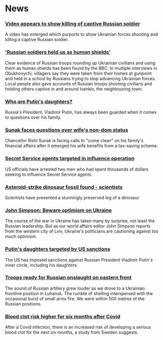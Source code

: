 # News
### [Video appears to show killing of captive Russian soldier](https://www.bbc.com/news/61025388)
A video has emerged which purports to show Ukrainian forces shooting and killing a captive Russian soldier. 
### ['Russian soldiers held us as human shields'](https://www.bbc.com/news/world-europe-61020565)
Clear evidence of Russian troops rounding up Ukrainian civilians and using them as human shields has been found by the BBC. In multiple interviews in Obukhovychi, villagers say they were taken from their homes at gunpoint and held in a school by Russians trying to stop advancing Ukrainian forces. Local people also gave accounts of Russian troops shooting civilians and holding others captive in and around Ivankiv, the neighbouring town.
### [Who are Putin's daughters?](https://www.bbc.com/news/world-europe-61011141)
Russia's President, Vladimir Putin, has always been guarded when it comes to questions over his family.
### [Sunak faces questions over wife's non-dom status](https://www.bbc.com/news/uk-politics-61017993)
Chancellor Rishi Sunak is facing calls to "come clean" on his family's financial affairs after it emerged his wife benefits from a tax-saving scheme.
### [Secret Service agents targeted in influence operation](https://www.bbc.com/news/world-us-canada-61019127)
US officials have arrested two men who had spent thousands of dollars seeking to influence Secret Service agents. 
### [Asteroid-strike dinosaur fossil found - scientists](https://www.bbc.com/news/science-environment-61013740)
Scientists have presented a stunningly preserved leg of a dinosaur.
### [John Simpson: Beware optimism on Ukraine](https://www.bbc.com/news/world-europe-61018275)
The course of the war in Ukraine has taken many by surprise, not least the Russian leadership. But as our world affairs editor John Simpson reports from the western city of Lviv, Ukraine's politicians are cautioning against too much optimism.
### [Putin's daughters targeted by US sanctions](https://www.bbc.com/news/world-us-canada-61005388)
The US has imposed sanctions against Russian President Vladimir Putin's inner circle, including his daughters.
### [Troops ready for Russian onslaught on eastern front](https://www.bbc.com/news/world-europe-61018959)
The sound of Russian artillery grew louder as we drove to a Ukrainian frontline position in Luhansk. The rumble of shelling interspersed with the occasional burst of small arms fire. We were within 500 metres of the Russian positions.
### [Blood clot risk higher for six months after Covid](https://www.bbc.com/news/health-61010090)
After a Covid infection, there is an increased risk of developing a serious blood clot for the next six months, a study from Sweden suggests.
